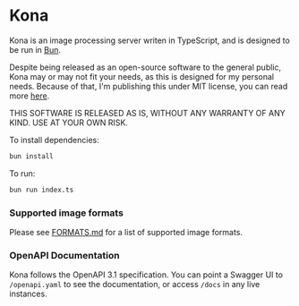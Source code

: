 # Kona

Kona is an image processing server writen in TypeScript, and is designed to be run in [Bun](https://bun.sh).

Despite being released as an open-source software to the general public, Kona may or may not fit your needs, as this is designed for my personal needs.
Because of that, I'm publishing this under MIT license, you can read more [here](LICENSE).

THIS SOFTWARE IS RELEASED AS IS, WITHOUT ANY WARRANTY OF ANY KIND. USE AT YOUR OWN RISK.

To install dependencies:

```bash
bun install
```

To run:

```bash
bun run index.ts
```

### Supported image formats

Please see [FORMATS.md](FORMATS.md) for a list of supported image formats.

### OpenAPI Documentation

Kona follows the OpenAPI 3.1 specification. You can point a Swagger UI to `/openapi.yaml` to see the documentation, or access `/docs` in any live instances.
